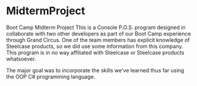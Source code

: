 # MidtermProject
Boot Camp Midterm Project
This is a Console P.O.S. program designed in collaborate with two other developers as part of our Boot Camp experience through Grand Circus.
One of the team members has explicit knowledge of Steelcase products, so we did use some information from this company. 
This program is in no way affiliated with Steelcase or Steelcase products whatsoever. 

The major goal was to incorporate the skills we've learned thus far using the OOP C# programming language. 

